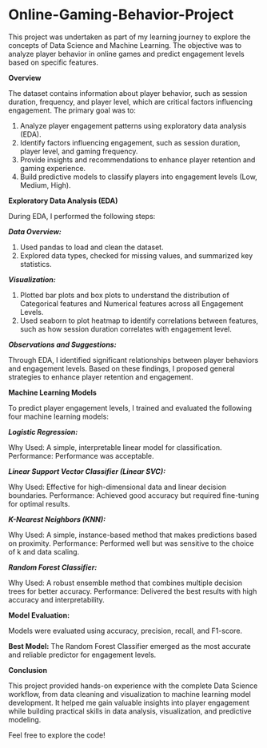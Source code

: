 # Online-Gaming-Behavior-Project

This project was undertaken as part of my learning journey to explore the concepts of Data Science and Machine Learning. The objective was to analyze player behavior in online games and predict engagement levels based on specific features.

**Overview**

The dataset contains information about player behavior, such as session duration, frequency, and player level, which are critical factors influencing engagement. The primary goal was to:

1. Analyze player engagement patterns using exploratory data analysis (EDA).
2. Identify factors influencing engagement, such as session duration, player level, and gaming frequency.
3. Provide insights and recommendations to enhance player retention and gaming experience.
4. Build predictive models to classify players into engagement levels (Low, Medium, High).

**Exploratory Data Analysis (EDA)**

During EDA, I performed the following steps:

***Data Overview:***

1. Used pandas to load and clean the dataset.
2. Explored data types, checked for missing values, and summarized key statistics.

***Visualization:***

1. Plotted bar plots and box plots to understand the distribution of Categorical features and Numerical features across all Engagement Levels.
2. Used seaborn to plot heatmap to identify correlations between features, such as how session duration correlates with engagement level.

***Observations and Suggestions:***

Through EDA, I identified significant relationships between player behaviors and engagement levels. Based on these findings, I proposed general strategies to enhance player retention and engagement.

**Machine Learning Models**

To predict player engagement levels, I trained and evaluated the following four machine learning models:

***Logistic Regression:***

Why Used: A simple, interpretable linear model for classification.
Performance: Performance was acceptable.

***Linear Support Vector Classifier (Linear SVC):***

Why Used: Effective for high-dimensional data and linear decision boundaries.
Performance: Achieved good accuracy but required fine-tuning for optimal results.

***K-Nearest Neighbors (KNN):***

Why Used: A simple, instance-based method that makes predictions based on proximity.
Performance: Performed well but was sensitive to the choice of k and data scaling.

***Random Forest Classifier:***

Why Used: A robust ensemble method that combines multiple decision trees for better accuracy.
Performance: Delivered the best results with high accuracy and interpretability.

**Model Evaluation:**

Models were evaluated using accuracy, precision, recall, and F1-score.

**Best Model:** The Random Forest Classifier emerged as the most accurate and reliable predictor for engagement levels.

**Conclusion**

This project provided hands-on experience with the complete Data Science workflow, from data cleaning and visualization to machine learning model development. It helped me gain valuable insights into player engagement while building practical skills in data analysis, visualization, and predictive modeling.

Feel free to explore the code!
